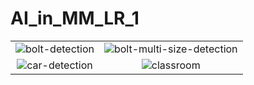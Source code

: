 # AI_in_MM_LR_1


|||
| :--------------------------------------------: | :------------------------------------------------------------------: |
| ![bolt-detection](preview/bolt-detection.gif)  | ![bolt-multi-size-detection](preview/bolt-multi-size-detection.gif)  |
| ![car-detection](preview/car-detection.gif)    | ![classroom](preview/classroom.gif)                                |||
